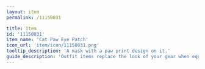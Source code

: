```yaml
---
layout: item
permalink: /11150031

title: Item
id: '11150031'
item_name: 'Cat Paw Eye Patch'
icon_url: 'item/icon/11150031.png'
tooltip_description: 'A mask with a paw print design on it.'
guide_description: 'Outfit items replace the look of your gear when equipped.'
---
```

